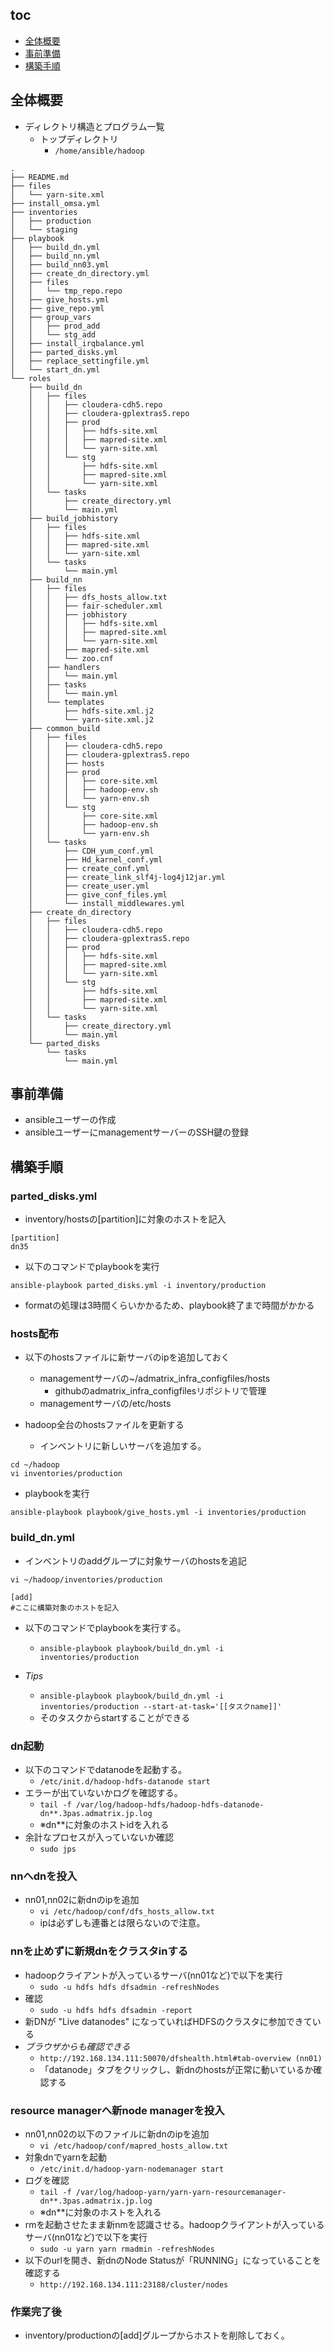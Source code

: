 ## toc
* [全体概要](#全体概要)
* [事前準備](#事前準備)
* [構築手順](#構築手順)

## 全体概要
* ディレクトリ構造とプログラム一覧
	* トップディレクトリ
		* `/home/ansible/hadoop`

```
.
├── README.md
├── files
│   └── yarn-site.xml
├── install_omsa.yml
├── inventories
│   ├── production
│   └── staging
├── playbook
│   ├── build_dn.yml
│   ├── build_nn.yml
│   ├── build_nn03.yml
│   ├── create_dn_directory.yml
│   ├── files
│   │   └── tmp_repo.repo
│   ├── give_hosts.yml
│   ├── give_repo.yml
│   ├── group_vars
│   │   ├── prod_add
│   │   └── stg_add
│   ├── install_irqbalance.yml
│   ├── parted_disks.yml
│   ├── replace_settingfile.yml
│   └── start_dn.yml
└── roles
    ├── build_dn
    │   ├── files
    │   │   ├── cloudera-cdh5.repo
    │   │   ├── cloudera-gplextras5.repo
    │   │   ├── prod
    │   │   │   ├── hdfs-site.xml
    │   │   │   ├── mapred-site.xml
    │   │   │   └── yarn-site.xml
    │   │   └── stg
    │   │       ├── hdfs-site.xml
    │   │       ├── mapred-site.xml
    │   │       └── yarn-site.xml
    │   └── tasks
    │       ├── create_directory.yml
    │       └── main.yml
    ├── build_jobhistory
    │   ├── files
    │   │   ├── hdfs-site.xml
    │   │   ├── mapred-site.xml
    │   │   └── yarn-site.xml
    │   └── tasks
    │       └── main.yml
    ├── build_nn
    │   ├── files
    │   │   ├── dfs_hosts_allow.txt
    │   │   ├── fair-scheduler.xml
    │   │   ├── jobhistory
    │   │   │   ├── hdfs-site.xml
    │   │   │   ├── mapred-site.xml
    │   │   │   └── yarn-site.xml
    │   │   ├── mapred-site.xml
    │   │   └── zoo.cnf
    │   ├── handlers
    │   │   └── main.yml
    │   ├── tasks
    │   │   └── main.yml
    │   └── templates
    │       ├── hdfs-site.xml.j2
    │       └── yarn-site.xml.j2
    ├── common_build
    │   ├── files
    │   │   ├── cloudera-cdh5.repo
    │   │   ├── cloudera-gplextras5.repo
    │   │   ├── hosts
    │   │   ├── prod
    │   │   │   ├── core-site.xml
    │   │   │   ├── hadoop-env.sh
    │   │   │   └── yarn-env.sh
    │   │   └── stg
    │   │       ├── core-site.xml
    │   │       ├── hadoop-env.sh
    │   │       └── yarn-env.sh
    │   └── tasks
    │       ├── CDH_yum_conf.yml
    │       ├── Hd_karnel_conf.yml
    │       ├── create_conf.yml
    │       ├── create_link_slf4j-log4j12jar.yml
    │       ├── create_user.yml
    │       ├── give_conf_files.yml
    │       └── install_middlewares.yml
    ├── create_dn_directory
    │   ├── files
    │   │   ├── cloudera-cdh5.repo
    │   │   ├── cloudera-gplextras5.repo
    │   │   ├── prod
    │   │   │   ├── hdfs-site.xml
    │   │   │   ├── mapred-site.xml
    │   │   │   └── yarn-site.xml
    │   │   └── stg
    │   │       ├── hdfs-site.xml
    │   │       ├── mapred-site.xml
    │   │       └── yarn-site.xml
    │   └── tasks
    │       ├── create_directory.yml
    │       └── main.yml
    └── parted_disks
        └── tasks
            └── main.yml
```

## 事前準備
* ansibleユーザーの作成
* ansibleユーザーにmanagementサーバーのSSH鍵の登録

## 構築手順
### parted_disks.yml
* inventory/hostsの[partition]に対象のホストを記入

```
[partition]
dn35
```

* 以下のコマンドでplaybookを実行

```
ansible-playbook parted_disks.yml -i inventory/production
```

* formatの処理は3時間くらいかかるため、playbook終了まで時間がかかる

### hosts配布
* 以下のhostsファイルに新サーバのipを追加しておく
	* managementサーバの~/admatrix_infra_configfiles/hosts
		* githubのadmatrix_infra_configfilesリポジトリで管理
	* managementサーバの/etc/hosts

* hadoop全台のhostsファイルを更新する
	* インベントリに新しいサーバを追加する。

```
cd ~/hadoop
vi inventories/production
```

* playbookを実行

```
ansible-playbook playbook/give_hosts.yml -i inventories/production
```

### build_dn.yml
* インベントリのaddグループに対象サーバのhostsを追記

```
vi ~/hadoop/inventories/production

[add]
#ここに構築対象のホストを記入
```

* 以下のコマンドでplaybookを実行する。
	* `ansible-playbook playbook/build_dn.yml -i inventories/production`

* *Tips*
	* `ansible-playbook playbook/build_dn.yml -i inventories/production --start-at-task='[[タスクname]]'`
	* そのタスクからstartすることができる

### dn起動
* 以下のコマンドでdatanodeを起動する。
	* `/etc/init.d/hadoop-hdfs-datanode start`
* エラーが出ていないかログを確認する。
	* `tail -f /var/log/hadoop-hdfs/hadoop-hdfs-datanode-dn**.3pas.admatrix.jp.log`
	* ※dn**に対象のホストidを入れる
* 余計なプロセスが入っていないか確認
	* `sudo jps`

### nnへdnを投入
* nn01,nn02に新dnのipを追加
	* `vi /etc/hadoop/conf/dfs_hosts_allow.txt`
	* ipは必ずしも連番とは限らないので注意。

### nnを止めずに新規dnをクラスタinする
* hadoopクライアントが入っているサーバ(nn01など)で以下を実行
	* `sudo -u hdfs hdfs dfsadmin -refreshNodes`
* 確認
	* `sudo -u hdfs hdfs dfsadmin -report`
* 新DNが "Live datanodes" になっていればHDFSのクラスタに参加できている
* *ブラウザからも確認できる*
	* `http://192.168.134.111:50070/dfshealth.html#tab-overview (nn01)`
	* 「datanode」タブをクリックし、新dnのhostsが正常に動いているか確認する

### resource managerへ新node managerを投入
* nn01,nn02の以下のファイルに新dnのipを追加
	* `vi /etc/hadoop/conf/mapred_hosts_allow.txt`
* 対象dnでyarnを起動
	* `/etc/init.d/hadoop-yarn-nodemanager start`
* ログを確認
	* `tail -f /var/log/hadoop-yarn/yarn-yarn-resourcemanager-dn**.3pas.admatrix.jp.log`
	* ※dn**に対象のホストを入れる
* rmを起動させたまま新nmを認識させる。hadoopクライアントが入っているサーバ(nn01など)で以下を実行
	* `sudo -u yarn yarn rmadmin -refreshNodes`
* 以下のurlを開き、新dnのNode Statusが「RUNNING」になっていることを確認する
	* `http://192.168.134.111:23188/cluster/nodes`

### 作業完了後
* inventory/productionの[add]グループからホストを削除しておく。
